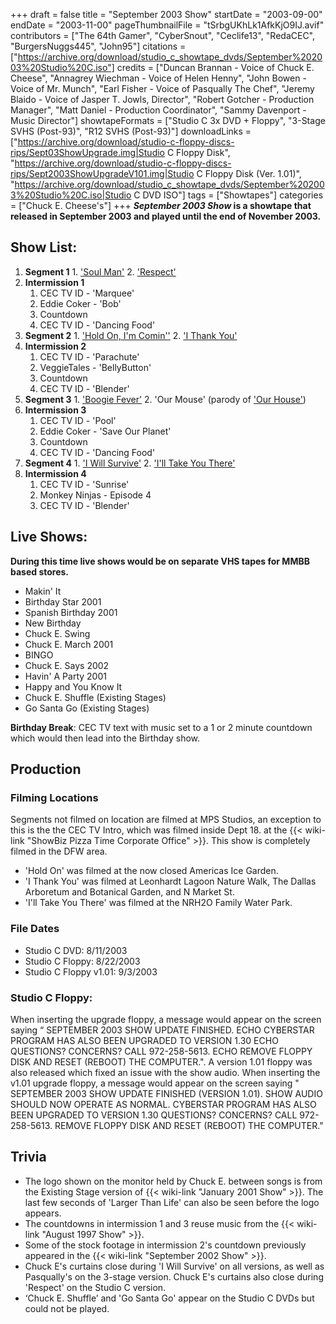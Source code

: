+++
draft = false
title = "September 2003 Show"
startDate = "2003-09-00"
endDate = "2003-11-00"
pageThumbnailFile = "tSrbgUKhLk1AfkKjO9IJ.avif"
contributors = ["The 64th Gamer", "CyberSnout", "Ceclife13", "RedaCEC", "BurgersNuggs445", "John95"]
citations = ["https://archive.org/download/studio_c_showtape_dvds/September%202003%20Studio%20C.iso"]
credits = ["Duncan Brannan - Voice of Chuck E. Cheese", "Annagrey Wiechman - Voice of Helen Henny", "John Bowen - Voice of Mr. Munch", "Earl Fisher - Voice of Pasqually The Chef", "Jeremy Blaido - Voice of Jasper T. Jowls, Director", "Robert Gotcher - Production Manager", "Matt Daniel - Production Coordinator", "Sammy Davenport - Music Director"]
showtapeFormats = ["Studio C 3x DVD + Floppy", "3-Stage SVHS (Post-93)", "R12 SVHS (Post-93)"]
downloadLinks = ["https://archive.org/download/studio-c-floppy-discs-rips/Sept03ShowUpgrade.img|Studio C Floppy Disk", "https://archive.org/download/studio-c-floppy-discs-rips/Sept2003ShowUpgradeV101.img|Studio C Floppy Disk (Ver. 1.01)", "https://archive.org/download/studio_c_showtape_dvds/September%202003%20Studio%20C.iso|Studio C DVD ISO"]
tags = ["Showtapes"]
categories = ["Chuck E. Cheese's"]
+++
***September 2003 Show* is a showtape that released in September 2003 and played until the end of November 2003.**

## Show List:

1.   **Segment 1**
    1.   ['Soul Man'](https://en.wikipedia.org/wiki/Soul_Man_(song))
    2.   ['Respect'](https://en.wikipedia.org/wiki/Respect_(song))
2.  **Intermission 1**
    1.   CEC TV ID - 'Marquee'
    2.   Eddie Coker - 'Bob'
    3.   Countdown
    4.  CEC TV ID - 'Dancing Food'
3.   **Segment 2**
    1.   ['Hold On, I'm Comin''](https://en.wikipedia.org/wiki/Hold_On,_I%27m_Comin%27_(song))
    2.   ['I Thank You'](https://en.wikipedia.org/wiki/I_Thank_You_(song))
4.  **Intermission 2**
    1.   CEC TV ID - 'Parachute'
    2.   VeggieTales - 'BellyButton'
    3.   Countdown
    4.  CEC TV ID - 'Blender'
5.   **Segment 3**
    1.   ['Boogie Fever'](https://en.wikipedia.org/wiki/Boogie_Fever)
    2.  'Our Mouse' (parody of ['Our House'](https://en.wikipedia.org/wiki/Our_House_(Madness_song)))
6.  **Intermission 3**
    1.   CEC TV ID - 'Pool'
    2.   Eddie Coker - 'Save Our Planet'
    3.   Countdown
    4.  CEC TV ID - 'Dancing Food'
7.   **Segment 4**
    1.   ['I Will Survive'](https://en.wikipedia.org/wiki/I_Will_Survive)
    2.  ['I'll Take You There'](https://en.wikipedia.org/wiki/I%27ll_Take_You_There)
8.  **Intermission 4**
    1.   CEC TV ID - 'Sunrise'
    2.   Monkey Ninjas - Episode 4
    3.  CEC TV ID - 'Blender'

## Live Shows:

**During this time live shows would be on separate VHS tapes for MMBB based stores.**

-  Makin' It
- Birthday Star 2001
- Spanish Birthday 2001
- New Birthday
- Chuck E. Swing
- Chuck E. March 2001
- BINGO
- Chuck E. Says 2002
- Havin' A Party 2001
- Happy and You Know It
- Chuck E. Shuffle (Existing Stages)
- Go Santa Go (Existing Stages)

**Birthday Break**: CEC TV text with music set to a 1 or 2 minute countdown which would then lead into the Birthday show.

## Production

### Filming Locations

Segments not filmed on location are filmed at MPS Studios, an exception to this is the the CEC TV Intro, which was filmed inside Dept 18. at the {{< wiki-link "ShowBiz Pizza Time Corporate Office" >}}.
This show is completely filmed in the DFW area.
- 'Hold On' was filmed at the now closed Americas Ice Garden.
- 'I Thank You' was filmed at Leonhardt Lagoon Nature Walk, The Dallas Arboretum and Botanical Garden, and N Market St.
- 'I'll Take You There' was filmed at the NRH2O Family Water Park.

### File Dates

- Studio C DVD: 8/11/2003
- Studio C Floppy: 8/22/2003
- Studio C Floppy v1.01: 9/3/2003

### Studio C Floppy:

When inserting the upgrade floppy, a message would appear on the screen saying
“ SEPTEMBER 2003 SHOW UPDATE FINISHED.
ECHO CYBERSTAR PROGRAM HAS ALSO BEEN UPGRADED TO VERSION 1.30
ECHO QUESTIONS? CONCERNS? CALL 972-258-5613.
ECHO REMOVE FLOPPY DISK AND RESET (REBOOT) THE COMPUTER.".
A version 1.01 floppy was also released which fixed an issue with the show audio. When inserting the v1.01 upgrade floppy, a message would appear on the screen saying " SEPTEMBER 2003 SHOW UPDATE FINISHED (VERSION 1.01).
 SHOW AUDIO SHOULD NOW OPERATE AS NORMAL.
 CYBERSTAR PROGRAM HAS ALSO BEEN UPGRADED TO VERSION 1.30
 QUESTIONS? CONCERNS? CALL 972-258-5613.
 REMOVE FLOPPY DISK AND RESET (REBOOT) THE COMPUTER."

## Trivia

- The logo shown on the monitor held by Chuck E. between songs is from the Existing Stage version of {{< wiki-link "January 2001 Show" >}}. The last few seconds of 'Larger Than Life' can also be seen before the logo appears.
- The countdowns in intermission 1 and 3 reuse music from the {{< wiki-link "August 1997 Show" >}}.
- Some of the stock footage in intermission 2's countdown previously appeared in the {{< wiki-link "September 2002 Show" >}}.
- Chuck E's curtains close during 'I Will Survive' on all versions, as well as Pasqually's on the 3-stage version. Chuck E's curtains also close during 'Respect' on the Studio C version.
- ‘Chuck E. Shuffle’ and 'Go Santa Go' appear on the Studio C DVDs but could not be played.
